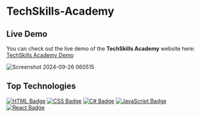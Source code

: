 # TechSkills-Academy
## Live Demo

You can check out the live demo of the **TechSkills Academy** website here:  
[TechSkills Academy Demo](https://rahaf-ayn-kraie.github.io/TechSkills-Academy/)

![Screenshot 2024-09-26 060515](https://github.com/user-attachments/assets/f4d5e51e-9265-4228-b15d-2cfdea801d08)
## Top Technologies


[![HTML Badge](https://img.shields.io/badge/-HTML-E34F26?style=for-the-badge&labelColor=black&logo=html5&logoColor=E34F26)](#)
[![CSS Badge](https://img.shields.io/badge/-CSS-1572B6?style=for-the-badge&labelColor=black&logo=css3&logoColor=1572B6)](#)
[![C# Badge](https://img.shields.io/badge/-C%23-239120?style=for-the-badge&labelColor=black&logo=c-sharp&logoColor=239120)](#)
[![JavaScript Badge](https://img.shields.io/badge/-JavaScript-F7DF1E?style=for-the-badge&labelColor=black&logo=javascript&logoColor=F7DF1E)](#)
[![React Badge](https://img.shields.io/badge/-React-61DBFB?style=for-the-badge&labelColor=black&logo=react&logoColor=61DBFB)](#)
